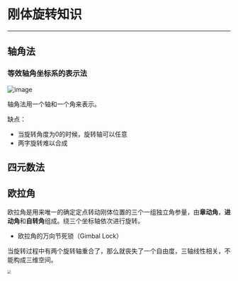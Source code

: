 # 刚体旋转知识

------

## 轴角法

### 等效轴角坐标系的表示法

![image](/media/lynliam/data/markdown/ros/鱼香ROS/images/8F964E388BD0BD751DA3E2C25347183F.png)

轴角法用一个轴和一个角来表示。

缺点：

* 当旋转角度为0的时候，旋转轴可以任意
* 两字旋转难以合成



## 四元数法



## 欧拉角

欧拉角是用来唯一的确定定点转动刚体位置的三个一组独立角参量，由**章动角**，**进动角**和**自转角**组成。绕三个坐标轴依次进行旋转。

* 欧拉角的万向节死锁（Gimbal Lock）

当旋转过程中有两个旋转轴重合了，那么就丧失了一个自由度，三轴线性相关，不能构成三维空间。

<img src="/media/lynliam/data/markdown/ros/鱼香ROS/images/BFF0D9E99E6F4441E7FA9A40D84F3583.png" style="zoom:50%;" />
